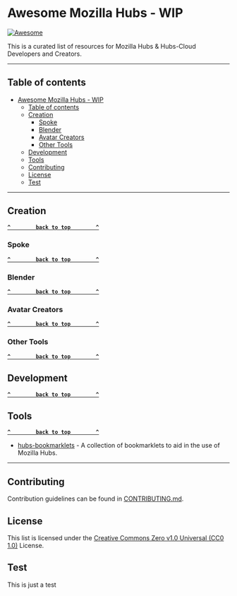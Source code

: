 # Awesome Mozilla Hubs - WIP
[![Awesome](https://awesome.re/badge.svg)](https://awesome.re)

This is a curated list of resources for Mozilla Hubs & Hubs-Cloud Developers and Creators.

----

## Table of contents

<!--ts-->
* [Awesome Mozilla Hubs - WIP](#awesome-mozilla-hubs---wip)
   * [Table of contents](#table-of-contents)
   * [Creation](#creation)
      * [Spoke](#spoke)
      * [Blender](#blender)
      * [Avatar Creators](#avatar-creators)
      * [Other Tools](#other-tools)
   * [Development](#development)
   * [Tools](#tools)
   * [Contributing](#contributing)
   * [License](#license)
   * [Test](#test)
<!--te-->

----

## Creation

**[`^        back to top        ^`](#)**


### Spoke

**[`^        back to top        ^`](#)**


### Blender

**[`^        back to top        ^`](#)**


### Avatar Creators

**[`^        back to top        ^`](#)**


### Other Tools

**[`^        back to top        ^`](#)**


## Development

**[`^        back to top        ^`](#)**


## Tools

**[`^        back to top        ^`](#)**

- [hubs-bookmarklets](https://github.com/Exairnous/hubs-bookmarklets) -  A collection of bookmarklets to aid in the use of Mozilla Hubs.


----

## Contributing

Contribution guidelines can be found in [CONTRIBUTING.md](CONTRIBUTING.md).


## License

This list is licensed under the [Creative Commons Zero v1.0 Universal (CC0 1.0)](LICENSE) License.

## Test
This is just a test
